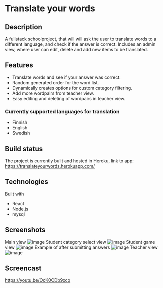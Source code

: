 # Translate your words

## Description

A fullstack schoolproject, that will will ask the user to translate words to a different language, and check if the answer is correct. Includes an admin view, where user can edit, delete and add new items to be translated.

## Features

- Translate words and see if your answer was correct.
- Random generated order for the word list.
- Dynamically creates options for custom category filtering.
- Add more wordpairs from teacher view.
- Easy editing and deleting of wordpairs in teacher view.

### Currently supported languages for translation
- Finnish
- English
- Swedish

## Build status

The project is currently built and hosted in Heroku, link to app: https://translateyourwords.herokuapp.com/

## Technologies


Built with
* React
* Node.js
* mysql

## Screenshots
Main view
![image](https://user-images.githubusercontent.com/77456796/149579354-84bc7089-59ad-4352-84dd-75a28a3545c1.png)
Student category select view
![image](https://user-images.githubusercontent.com/77456796/149579519-c9806795-aa95-4c5b-bb16-5aee31a5802f.png)
Student game view
![image](https://user-images.githubusercontent.com/77456796/149579555-70356b46-e022-4184-bbe4-a6ce72b62105.png)
Example of after submitting answers
![image](https://user-images.githubusercontent.com/77456796/149579568-2cda73ab-1758-4feb-a497-a44390df1bf7.png)
Teacher view
![image](https://user-images.githubusercontent.com/77456796/149579578-b8545fcc-2a54-46c5-99c2-dc6eb077b5f0.png)

## Screencast

https://youtu.be/OcK0CDb9xco
